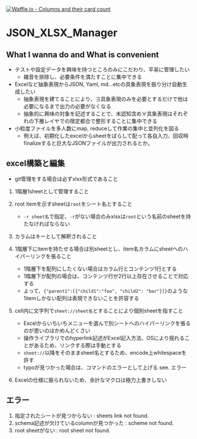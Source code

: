 [![Waffle.io - Columns and their card count](https://badge.waffle.io/setminami/TableReconstructor.png?columns=all)](https://waffle.io/setminami/TableReconstructor?utm_source=badge)
# JSON_XLSX_Manager
## What I wanna do and What is convenient
  - テストや設定データを興味を持つところのみにこだわり、平易に管理したい
    - 雑音を排除し、必要条件を満たすことに集中できる
  - Excelなど抽象表現からJSON, Yaml, md...etcの具象表現を振り分け自動生成したい
    - 抽象表現を建てることにより、∃具象表現のみを必要とするだけで他は必要になるまで出力の必要がなくなる
    - 抽象的に興味の対象を記述することで、未認知含め∀具象表現はそれぞれの下層レイヤでの限定都合で整形することに集中できる
  - 小粒度ファイルを多人数にmap, reduceして作業の集中と並列化を図る
    - 例えば、初期化したexcelからsheetをばらして配って各自入力、回収時finalizeすると巨大なJSONファイルが出力されるとか。

## excel構築と編集
  - git管理をする場合は必ずxlsx形式であること

  1. 1階層1sheetとして管理すること

  2. root itemを示すsheetは`root`をシート名とすること

      - `-r sheet名`で指定、`-r`がない場合のみxlsxは`root`という名前のsheetを持たなければならない

  3. カラムはキーとして解釈されること

  4. 1階層下にitemを持たせる場合は別sheetとし、item名カラムにsheetへのハイパーリンクを張ること

      - 1階層下を配列にしたくない場合はカラム行とコンテンツ1行とする
      - 1階層下が配列の場合は、コンテンツ行が2行以上存在させることで対応する
      - よって、`{"parent1":[{"child1":"foo", "child2": "bar"}]}`のような1itemしかない配列は表現できないことを許容する

  5. cell内に文字列で`sheet://sheet名`とすることにより個別sheetを指すこと

      - Excelからいちいちメニューを選んで別シートへのハイパーリンクを張るのが思いのほかめんどくさい
      - 操作ライブラリでのhyperlink記述がExcel記入方法、OSにより揺れることがあるため、リンクする際は手動とする
      - `sheet://`以降をそのままsheet名とするため、encode上whitespaceを許す
      - typoが見つかった場合は、コマンドのエラーとして上げる see. エラー

  6. Excelの仕様に振られないため、余計なマクロは極力上書きしない

## エラー

  1. 指定されたシートが見つからない : sheets link not found.
  2. schema記述が欠けているcolumnが見つかった : scheme not found.
  3. root sheetがない : root sheet not found.
